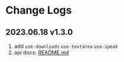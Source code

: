 # Change Logs

## 2023.06.18 v1.3.0

1. add `use-downloads` `use-textarea` `use-speak`
2. api docs: [README.md](./README.md)
